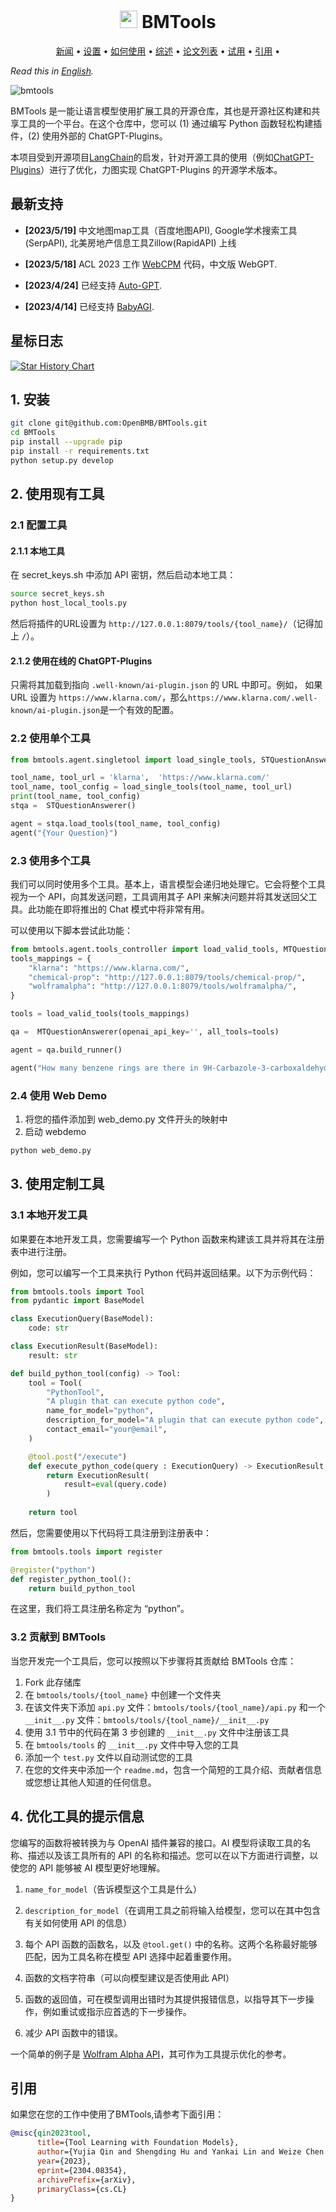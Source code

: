 <div style="text-align: center;">
    <h1><img src="assets/logo.png" height="28px" /> BMTools</h1>
</div>

<p align="center">
  <a href="#whats-new">新闻</a> •
  <a href="#1-setup">设置</a> •
  <a href="#2-use-existing-tools">如何使用</a> •
  <a href="https://arxiv.org/abs/2304.08354">综述</a> •
  <a href="https://github.com/thunlp/ToolLearningPapers">论文列表</a> •
  <a href="https://huggingface.co/spaces/congxin95/BMTools-demo">试用</a> •
  <a href="#citation">引用</a> •
</p>


*Read this in [English](README.md).*

![bmtools](assets/overview.png)

BMTools 是一能让语言模型使用扩展工具的开源仓库，其也是开源社区构建和共享工具的一个平台。在这个仓库中，您可以 (1) 通过编写 Python 函数轻松构建插件，(2) 使用外部的 ChatGPT-Plugins。

本项目受到开源项目[LangChain](https://github.com/hwchase17/langchain/)的启发，针对开源工具的使用（例如[ChatGPT-Plugins](https://openai.com/blog/chatgpt-plugins)）进行了优化，力图实现 ChatGPT-Plugins 的开源学术版本。

## 最新支持

- **[2023/5/19]** 中文地图map工具（百度地图API), Google学术搜索工具(SerpAPI), 北美房地产信息工具Zillow(RapidAPI) 上线

- **[2023/5/18]** ACL 2023 工作 [WebCPM](https://github.com/thunlp/WebCPM) 代码，中文版 WebGPT.

- **[2023/4/24]** 已经支持 [Auto-GPT](https://github.com/Significant-Gravitas/Auto-GPT).

- **[2023/4/14]** 已经支持 [BabyAGI](https://github.com/yoheinakajima/babyagi).

## 星标日志

[![Star History Chart](https://api.star-history.com/svg?repos=OpenBMB/BMTools&type=Date)](https://star-history.com/#OpenBMB/BMTools&Date)

## 1. 安装

```bash
git clone git@github.com:OpenBMB/BMTools.git
cd BMTools
pip install --upgrade pip
pip install -r requirements.txt
python setup.py develop
```

## 2. 使用现有工具

### 2.1 配置工具

#### 2.1.1 本地工具

在 secret_keys.sh 中添加 API 密钥，然后启动本地工具：

```bash
source secret_keys.sh
python host_local_tools.py
```

然后将插件的URL设置为 `http://127.0.0.1:8079/tools/{tool_name}/`（记得加上 `/`）。

#### 2.1.2 使用在线的 ChatGPT-Plugins

只需将其加载到指向 `.well-known/ai-plugin.json` 的 URL 中即可。例如， 如果 URL 设置为 `https://www.klarna.com/`，那么`https://www.klarna.com/.well-known/ai-plugin.json`是一个有效的配置。

### 2.2 使用单个工具

```python
from bmtools.agent.singletool import load_single_tools, STQuestionAnswerer

tool_name, tool_url = 'klarna',  'https://www.klarna.com/'
tool_name, tool_config = load_single_tools(tool_name, tool_url)
print(tool_name, tool_config)
stqa =  STQuestionAnswerer()

agent = stqa.load_tools(tool_name, tool_config)
agent("{Your Question}")
```

### 2.3 使用多个工具

我们可以同时使用多个工具。基本上，语言模型会递归地处理它。它会将整个工具视为一个 API，向其发送问题，工具调用其子 API 来解决问题并将其发送回父工具。此功能在即将推出的 Chat 模式中将非常有用。

可以使用以下脚本尝试此功能：

```python
from bmtools.agent.tools_controller import load_valid_tools, MTQuestionAnswerer
tools_mappings = {
    "klarna": "https://www.klarna.com/",
    "chemical-prop": "http://127.0.0.1:8079/tools/chemical-prop/",
    "wolframalpha": "http://127.0.0.1:8079/tools/wolframalpha/",
}

tools = load_valid_tools(tools_mappings)

qa =  MTQuestionAnswerer(openai_api_key='', all_tools=tools)

agent = qa.build_runner()

agent("How many benzene rings are there in 9H-Carbazole-3-carboxaldehyde? and what is sin(x)*exp(x)'s plot, what is it integrated from 0 to 1? ")
```

### 2.4 使用 Web Demo

1. 将您的插件添加到 web_demo.py 文件开头的映射中
2. 启动 webdemo

```bash
python web_demo.py
```

## 3. 使用定制工具

### 3.1 本地开发工具

如果要在本地开发工具，您需要编写一个 Python 函数来构建该工具并将其在注册表中进行注册。

例如，您可以编写一个工具来执行 Python 代码并返回结果。以下为示例代码：

```python
from bmtools.tools import Tool
from pydantic import BaseModel

class ExecutionQuery(BaseModel):
    code: str

class ExecutionResult(BaseModel):
    result: str

def build_python_tool(config) -> Tool:
    tool = Tool(
        "PythonTool",
        "A plugin that can execute python code",
        name_for_model="python",
        description_for_model="A plugin that can execute python code",
        contact_email="your@email",
    )

    @tool.post("/execute")
    def execute_python_code(query : ExecutionQuery) -> ExecutionResult:
        return ExecutionResult(
            result=eval(query.code)
        )
    
    return tool
```

然后，您需要使用以下代码将工具注册到注册表中：

```python
from bmtools.tools import register

@register("python")
def register_python_tool():
    return build_python_tool
```

在这里，我们将工具注册名称定为 “python”。

### 3.2 贡献到 BMTools

当您开发完一个工具后，您可以按照以下步骤将其贡献给 BMTools 仓库：

1. Fork 此存储库
2. 在 `bmtools/tools/{tool_name}` 中创建一个文件夹
3. 在该文件夹下添加 `api.py` 文件：`bmtools/tools/{tool_name}/api.py` 和一个 `__init__.py` 文件：`bmtools/tools/{tool_name}/__init__.py`
4. 使用 3.1 节中的代码在第 3 步创建的 `__init__.py` 文件中注册该工具
5. 在 `bmtools/tools` 的 `__init__.py` 文件中导入您的工具
6. 添加一个 `test.py` 文件以自动测试您的工具
7. 在您的文件夹中添加一个 `readme.md`，包含一个简短的工具介绍、贡献者信息或您想让其他人知道的任何信息。

## 4. 优化工具的提示信息

您编写的函数将被转换为与 OpenAI 插件兼容的接口。AI 模型将读取工具的名称、描述以及该工具所有的 API 的名称和描述。您可以在以下方面进行调整，以使您的 API 能够被 AI 模型更好地理解。

1. `name_for_model`（告诉模型这个工具是什么）

2. `description_for_model`（在调用工具之前将输入给模型，您可以在其中包含有关如何使用 API 的信息）

3. 每个 API 函数的函数名，以及 `@tool.get()` 中的名称。这两个名称最好能够匹配，因为工具名称在模型 API 选择中起着重要作用。

4. 函数的文档字符串（可以向模型建议是否使用此 API）

5. 函数的返回值，可在模型调用出错时为其提供报错信息，以指导其下一步操作，例如重试或指示应首选的下一步操作。

6.  减少 API 函数中的错误。

一个简单的例子是 [Wolfram Alpha API](https://github.com/OpenBMB/BMTools/tree/main/bmtools/tools/wolframalpha)，其可作为工具提示优化的参考。

## 引用

如果您在您的工作中使用了BMTools,请参考下面引用：

```bibtex
@misc{qin2023tool,
      title={Tool Learning with Foundation Models}, 
      author={Yujia Qin and Shengding Hu and Yankai Lin and Weize Chen and Ning Ding and Ganqu Cui and Zheni Zeng and Yufei Huang and Chaojun Xiao and Chi Han and Yi Ren Fung and Yusheng Su and Huadong Wang and Cheng Qian and Runchu Tian and Kunlun Zhu and Shihao Liang and Xingyu Shen and Bokai Xu and Zhen Zhang and Yining Ye and Bowen Li and Ziwei Tang and Jing Yi and Yuzhang Zhu and Zhenning Dai and Lan Yan and Xin Cong and Yaxi Lu and Weilin Zhao and Yuxiang Huang and Junxi Yan and Xu Han and Xian Sun and Dahai Li and Jason Phang and Cheng Yang and Tongshuang Wu and Heng Ji and Zhiyuan Liu and Maosong Sun},
      year={2023},
      eprint={2304.08354},
      archivePrefix={arXiv},
      primaryClass={cs.CL}
}
```
